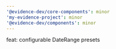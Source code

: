 ```yaml
---
'@evidence-dev/core-components': minor
'my-evidence-project': minor
'@evidence-dev/components': minor
---
```


feat: configurable DateRange presets
